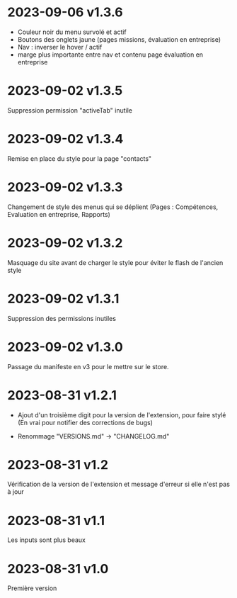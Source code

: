 # 2023-09-06 v1.3.6

-   Couleur noir du menu survolé et actif
-   Boutons des onglets jaune (pages missions, évaluation en entreprise)
-   Nav : inverser le hover / actif
-   marge plus importante entre nav et contenu page évaluation en entreprise

# 2023-09-02 v1.3.5

Suppression permission "activeTab" inutile

# 2023-09-02 v1.3.4

Remise en place du style pour la page "contacts"

# 2023-09-02 v1.3.3

Changement de style des menus qui se déplient (Pages : Compétences, Evaluation en entreprise, Rapports)

# 2023-09-02 v1.3.2

Masquage du site avant de charger le style pour éviter le flash de l'ancien style

# 2023-09-02 v1.3.1

Suppression des permissions inutiles

# 2023-09-02 v1.3.0

Passage du manifeste en v3 pour le mettre sur le store.

# 2023-08-31 v1.2.1

-   Ajout d'un troisième digit pour la version de l'extension, pour faire stylé (En vrai pour notifier des corrections de bugs)

-   Renommage "VERSIONS.md" -> "CHANGELOG.md"

# 2023-08-31 v1.2

Vérification de la version de l'extension et message d'erreur si elle n'est pas à jour

# 2023-08-31 v1.1

Les inputs sont plus beaux

# 2023-08-31 v1.0

Première version
